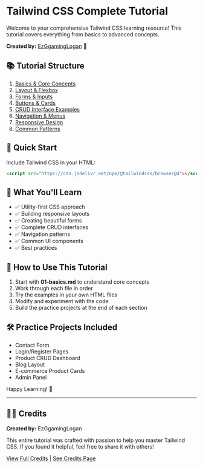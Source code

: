 # Tailwind CSS Complete Tutorial

Welcome to your comprehensive Tailwind CSS learning resource! This tutorial covers everything from basics to advanced concepts.

**Created by:** [EzGgamingLogan](CREDITS.md) 🎨

## 📚 Tutorial Structure

1. [Basics & Core Concepts](01-basics.md)
2. [Layout & Flexbox](02-layouts.md)
3. [Forms & Inputs](03-forms.md)
4. [Buttons & Cards](04-components.md)
5. [CRUD Interface Examples](05-crud-examples.md)
6. [Navigation & Menus](06-navigation.md)
7. [Responsive Design](07-responsive.md)
8. [Common Patterns](08-patterns.md)

## 🚀 Quick Start

Include Tailwind CSS in your HTML:

```html
<script src="https://cdn.jsdelivr.net/npm/@tailwindcss/browser@4"></script>
```

## 🎯 What You'll Learn

- ✅ Utility-first CSS approach
- ✅ Building responsive layouts
- ✅ Creating beautiful forms
- ✅ Complete CRUD interfaces
- ✅ Navigation patterns
- ✅ Common UI components
- ✅ Best practices

## 📖 How to Use This Tutorial

1. Start with **01-basics.md** to understand core concepts
2. Work through each file in order
3. Try the examples in your own HTML files
4. Modify and experiment with the code
5. Build the practice projects at the end of each section

## 🛠️ Practice Projects Included

- Contact Form
- Login/Register Pages
- Product CRUD Dashboard
- Blog Layout
- E-commerce Product Cards
- Admin Panel

Happy Learning! 🎉

---

## 👨‍💻 Credits

**Created by:** EzGgamingLogan

This entire tutorial was crafted with passion to help you master Tailwind CSS. If you found it helpful, feel free to share it with others!

[View Full Credits](CREDITS.md) | [See Credits Page](credits.html)

